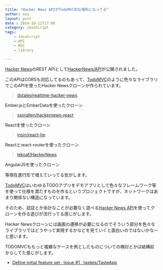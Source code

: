 ```yaml
---
title: "Hacker News APIがTodoMVC的な場所になってる"
author: azu
layout: post
date : 2014-10-11T17:06
category: JavaScript
tags:
    - JavaScript
    - API
    - MVC
    - library

---
```


[Hacker News](https://news.ycombinator.com/ "Hacker News")のREST APIとして[HackerNews/API](https://github.com/HackerNews/API "HackerNews/API")が公開されました。

このAPIはCORSも対応してるのもあって、[TodoMVC](http://todomvc.com/ "TodoMVC")のように色々なライブラリでこのAPIを使ったHacker Newsクローンが作られています。


> [dstaley/realtime-hacker-news](https://github.com/dstaley/realtime-hacker-news "dstaley/realtime-hacker-news")

Ember.jsとEmberDataを使ったクローン

> [ssorallen/hackernews-react](https://github.com/ssorallen/hackernews-react "ssorallen/hackernews-react")

Reactを使ったクローン

> [insin/react-hn](https://github.com/insin/react-hn "insin/react-hn")

Reactとreact-routerを使ったクローン

> [lekoaf/HackerNews](https://github.com/lekoaf/HackerNews "lekoaf/HackerNews")

AngularJSを使ったクローン

等現在進行形で増えていってる気がします。

[TodoMVC](http://todomvc.com/ "TodoMVC")はいわゆるTODOアプリをデモアプリとして色々なフレームワーク等を使って仕様を満たすものを作るというプロジェクトですが、ネットワークはあまり関係ない構造になっています。

そのため、認証とか余計なことが必要なく遊べる[Hacker News API](https://github.com/HackerNews/API "Hacker News API")を使ってクローンを作る遊びが流行ってる感じがします。

Hacker Newsクローンには画面の遷移が必要になるのでそういう部分を色々なライブラリではどうやって実現するかなどを見ていくと面白いのではないかなーと思います。

TODOMVCももっと複雑なケースを例としたものについての検討とかは結構前からしてた感じがします。

- [Define initial feature set · Issue #1 · tastejs/TasteApp](https://github.com/tastejs/TasteApp/issues/1 "Define initial feature set · Issue #1 · tastejs/TasteApp")



